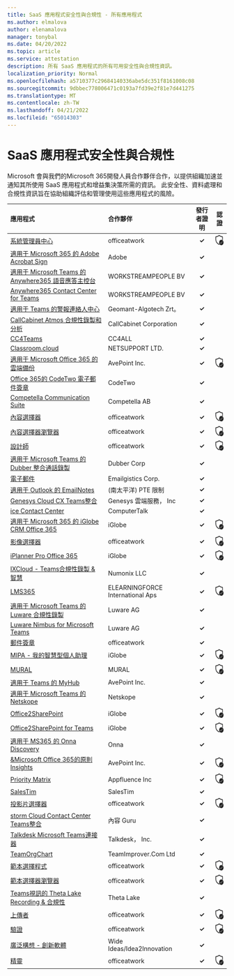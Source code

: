 ```yaml
---
title: SaaS 應用程式安全性與合規性 - 所有應用程式
ms.author: elmalova
author: elenamalova
manager: tonybal
ms.date: 04/20/2022
ms.topic: article
ms.service: attestation
description: 所有 SaaS 應用程式的所有可用安全性與合規性資訊。
localization_priority: Normal
ms.openlocfilehash: a5710377c29684140336abe5dc351f8161008c08
ms.sourcegitcommit: 9dbbec778006471c0193a7fd39e2f81e7d441275
ms.translationtype: MT
ms.contentlocale: zh-TW
ms.lasthandoff: 04/21/2022
ms.locfileid: "65014303"
---
```

# <a name="saas-apps-security-and-compliance"></a>SaaS 應用程式安全性與合規性

Microsoft 會與我們的Microsoft 365開發人員合作夥伴合作，以提供組織加速並通知其所使用 SaaS 應用程式和增益集決策所需的資訊。 此安全性、資料處理和合規性資訊旨在協助組織評估和管理使用這些應用程式的風險。

| **應用程式** | **合作夥伴** | **發行者證明** | **認證** |
|:--------|:------------|:----------------------:|:-------------:|
| [系統管理員中心](./officeatwork-admin-center.md) | officeatwork | **✓** | <img alt="Certified application badge" src="../media/certified-badge.png" height="25" width="25" /> |
| [適用于 Microsoft 365 的 Adobe Acrobat Sign](./adobe-acrobat-sign-for-microsoft-365.md) | Adobe | **✓** |  |
| [適用于 Microsoft Teams 的 Anywhere365 語音應答主控台](./workstreampeople-bv-anywhere365-attendant-console-for-microsoft-teams.md) | WORKSTREAMPEOPLE BV | **✓** |  |
| [Anywhere365 Contact Center for Teams](./workstreampeople-bv-anywhere365-contact-center-for-teams.md) | WORKSTREAMPEOPLE BV | **✓** |  |
| [適用于 Teams 的警報連絡人中心](./geomant-algotech-zrt-buzzeasy-contact-center-for-teams.md) | Geomant-Algotech Zrt。 | **✓** |  |
| [CallCabinet Atmos 合規性錄製和分析](./callcabinet-corporation-atmos-compliance-recording-and-analytics.md) | CallCabinet Corporation | **✓** |  |
| [CC4Teams](./cc4all-cc4teams.md) | CC4ALL | **✓** |  |
| [Classroom.cloud](./netsupport-ltd-classroomcloud.md) | NETSUPPORT LTD. | **✓** |  |
| [適用于 Microsoft Office 365 的雲端備份](./avepoint-inc-cloud-backup-for-microsoft-office-365.md) | AvePoint Inc. | **✓** | <img alt="Certified application badge" src="../media/certified-badge.png" height="25" width="25" /> |
| [Office 365的 CodeTwo 電子郵件簽章](./codetwo-email-signatures-for-office-365.md) | CodeTwo | **✓** |  |
| [Competella Communication Suite](./competella-ab-communication-suite.md) | Competella AB | **✓** |  |
| [內容選擇器](./officeatwork-content-chooser.md) | officeatwork | **✓** | <img alt="Certified application badge" src="../media/certified-badge.png" height="25" width="25" /> |
| [內容選擇器瀏覽器](./officeatwork-content-chooser-browser.md) | officeatwork | **✓** | <img alt="Certified application badge" src="../media/certified-badge.png" height="25" width="25" /> |
| [設計師](./officeatwork-designer.md) | officeatwork | **✓** | <img alt="Certified application badge" src="../media/certified-badge.png" height="25" width="25" /> |
| [適用于 Microsoft Teams 的 Dubber 整合通話錄製](./dubber-corp-unified-call-recording-for-microsoft-teams.md) | Dubber Corp | **✓** |  |
| [電子郵件](./emailgistics-corp.md) | Emailgistics Corp. | **✓** |  |
| [適用于 Outlook 的 EmailNotes](./standss-south-pacific-pte-limited-emailnotes-for-outlook.md) |  (南太平洋) PTE 限制 | **✓** |  |
| [Genesys Cloud CX Teams整合](./genesys-cloud-services-inc-cx-teams-integration.md) | Genesys 雲端服務， Inc | **✓** |  |
| [ice Contact Center](./computertalk-ice-contact-center.md) | ComputerTalk | **✓** |  |
| [適用于 Microsoft 365 的 iGlobe CRM Office 365](./iglobe-crm-office-365-for-microsoft.md) | iGlobe | **✓** | <img alt="Certified application badge" src="../media/certified-badge.png" height="25" width="25" /> |
| [影像選擇器](./officeatwork-image-chooser.md) | officeatwork | **✓** | <img alt="Certified application badge" src="../media/certified-badge.png" height="25" width="25" /> |
| [iPlanner Pro Office 365](./iglobe-iplanner-pro-office-365.md) | iGlobe | **✓** | <img alt="Certified application badge" src="../media/certified-badge.png" height="25" width="25" /> |
| [IXCloud - Teams合規性錄製 &amp; 智慧](./numonix-llc-ixcloud-teams-compliance-recordingintelligence.md) | Numonix LLC | **✓** |  |
| [LMS365](./elearningforce-international-aps-lms365.md) | ELEARNINGFORCE International Aps | **✓** | <img alt="Certified application badge" src="../media/certified-badge.png" height="25" width="25" /> |
| [適用于 Microsoft Teams 的 Luware 合規性錄製](./luware-ag-compliance-recording-for-microsoft-teams.md) | Luware AG | **✓** |  |
| [Luware Nimbus for Microsoft Teams](./luware-ag-nimbus-for-microsoft-teams.md) | Luware AG | **✓** |  |
| [郵件簽章](./officeatwork-mail-signature.md) | officeatwork | **✓** |  |
| [MIPA - 我的智慧型個人助理](./iglobe-mipa-my-intelligent-personal-assistant.md) | iGlobe | **✓** | <img alt="Certified application badge" src="../media/certified-badge.png" height="25" width="25" /> |
| [MURAL](./mural.md) | MURAL | **✓** | <img alt="Certified application badge" src="../media/certified-badge.png" height="25" width="25" /> |
| [適用于 Teams 的 MyHub](./avepoint-inc-myhub-for-teams.md) | AvePoint Inc. | **✓** |  |
| [適用于 Microsoft Teams 的 Netskope](./netskope-for-microsoft-teams.md) | Netskope | **✓** |  |
| [Office2SharePoint](./iglobe-office2sharepoint.md) | iGlobe | **✓** | <img alt="Certified application badge" src="../media/certified-badge.png" height="25" width="25" /> |
| [Office2SharePoint for Teams](./iglobe-office2sharepoint-for-teams.md) | iGlobe | **✓** | <img alt="Certified application badge" src="../media/certified-badge.png" height="25" width="25" /> |
| [適用于 MS365 的 Onna Discovery](./onna-discovery-for-ms365.md) | Onna | **✓** |  |
| [&amp;Microsoft Office 365的原則Insights](./avepoint-inc-policiesinsights-for-microsoft-office-365.md) | AvePoint Inc. | **✓** | <img alt="Certified application badge" src="../media/certified-badge.png" height="25" width="25" /> |
| [Priority Matrix](./appfluence-inc-priority-matrix.md) | Appfluence Inc | **✓** | <img alt="Certified application badge" src="../media/certified-badge.png" height="25" width="25" /> |
| [SalesTim](./salestim.md) | SalesTim | **✓** |  |
| [投影片選擇器](./officeatwork-slide-chooser.md) | officeatwork | **✓** | <img alt="Certified application badge" src="../media/certified-badge.png" height="25" width="25" /> |
| [storm Cloud Contact Center Teams整合](./content-guru-storm-cloud-contact-center-teams-integration.md) | 內容 Guru | **✓** |  |
| [Talkdesk Microsoft Teams連接器](./talkdesk-inc-microsoft-teams-connector.md) | Talkdesk， Inc. | **✓** |  |
| [TeamOrgChart](./teamimprovercom-ltd-teamorgchart.md) | TeamImprover.Com Ltd | **✓** |  |
| [範本選擇程式](./officeatwork-template-chooser.md) | officeatwork | **✓** | <img alt="Certified application badge" src="../media/certified-badge.png" height="25" width="25" /> |
| [範本選擇器瀏覽器](./officeatwork-template-chooser-browser.md) | officeatwork | **✓** | <img alt="Certified application badge" src="../media/certified-badge.png" height="25" width="25" /> |
| [Teams視訊的 Theta Lake Recording &amp; 合規性](./theta-lake-recordingcompliance-for-teams-video.md) | Theta Lake | **✓** |  |
| [上傳者](./officeatwork-uploader.md) | officeatwork | **✓** | <img alt="Certified application badge" src="../media/certified-badge.png" height="25" width="25" /> |
| [驗證](./officeatwork-verifier.md) | officeatwork | **✓** | <img alt="Certified application badge" src="../media/certified-badge.png" height="25" width="25" /> |
| [廣泛構想 - 創新軟體](./wide-ideasidea2innovation-ideas-innovation-software.md) | Wide Ideas/Idea2Innovation | **✓** |  |
| [精靈](./officeatwork-wizard.md) | officeatwork | **✓** | <img alt="Certified application badge" src="../media/certified-badge.png" height="25" width="25" /> |
